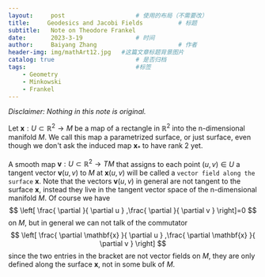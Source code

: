 ```yaml
---
layout:     post   				    # 使用的布局（不需要改）
title:     Geodesics and Jacobi Fields			# 标题 
subtitle:   Note on Theodore Frankel
date:       2023-3-19 				# 时间
author:     Baiyang Zhang 						# 作者
header-img: img/mathArt12.jpg 	#这篇文章标题背景图片
catalog: true 						# 是否归档
tags:								#标签
    - Geometry
    - Minkowski
    - Frankel
---
```


*Disclaimer: Nothing in this note is original.*

Let $\mathbf{x}: U\subset \mathbb{R}^{2} \to M$ be a map of a rectangle in $\mathbb{R}^{2}$ into the n-dimensional manifold $M$. We call this map a parametrized surface, or just surface, even though we don't ask the induced map $\mathbf{x}_ {\ast}$ to have rank 2 yet. 

A smooth map $\mathbf{v}: U\subset\mathbb{R}^{2} \to TM$ that assigns to each point $(u,v)\in U$ a tangent vector $\mathbf{v}(u,v)$ to $M$ at $\mathbf{x}(u,v)$ will be called a `vector field along the surface` $\mathbf{x}$. Note that the vectors $\mathbf{v}(u,v)$ in general are not tangent to the surface $\mathbf{x}$, instead they live in the tangent vector space of the n-dimensional manifold $M$. Of course we have 
$$
\left[ \frac{ \partial  }{ \partial u } ,\frac{ \partial  }{ \partial v }  \right]=0
$$
on $M$, but in general we can not talk of the commutator
$$
\left[ \frac{ \partial \mathbf{x} }{ \partial u } ,\frac{ \partial \mathbf{x} }{ \partial v }  \right]
$$
since the two entries in the bracket are not vector fields on $M$, they are only defined along the surface $\mathbf{x}$, not in some bulk of $M$. 